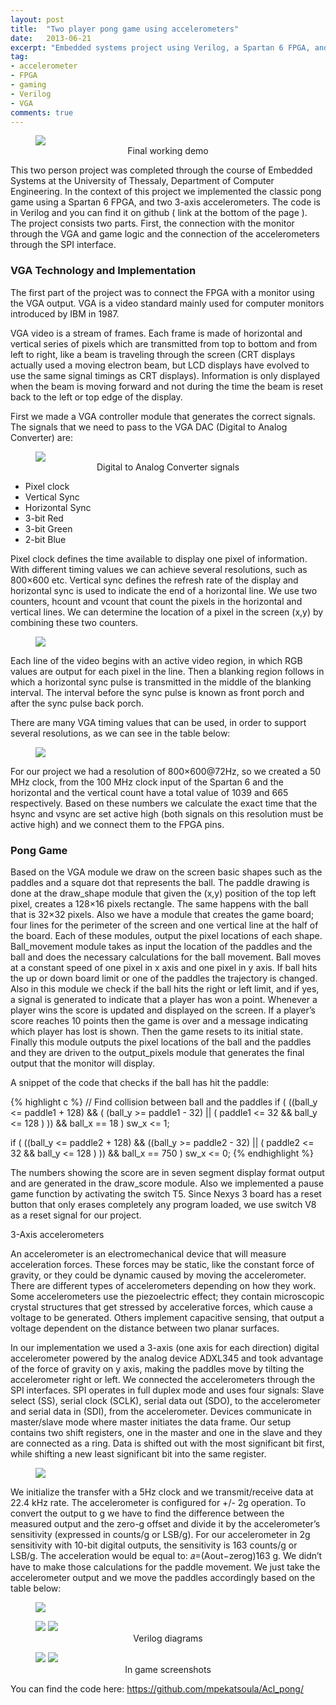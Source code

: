 ```yaml
---
layout: post
title:  "Two player pong game using accelerometers"
date:   2013-06-21
excerpt: "Embedded systems project using Verilog, a Spartan 6 FPGA, and two 3-axis accelerometers."
tag:
- accelerometer
- FPGA
- gaming
- Verilog
- VGA
comments: true
---
```

<figure>
	<a href="https://lh3.googleusercontent.com/Gh3u_podMJ22w7Ow80kgF1TcQ2XJH6czPWgXjHkr7Glwuoi9N4Aua7Uf_vLu3Shw98xHdPS7Dck2YVeqinYii31QCuqBffHbC6WLKE0srdoOr1RaRU0k5DLerRNzJSYSF1kI-GXufCKLGYJsh9Pyy9JWstedRo9ElwZEAfLuyX5Pns2t2pGKRLkfVX15NNymz5XrQJqA_Iintx9tBFrkLZga5tlqiDnnKdQw-slbEKVkd0AQSfR02x-yQAmSaqs9nwdmkCMGfRDYRY1KvJUjut7ZyxCxNW3HpbxM3I1Zpnx3krfViVbM8LqB9V-Fehdn72Pb4hLpxVppRuQCb34Jr00NPkEVQwKqy7o3GCRFEHzYdmPFjqpY-pSSGTD7cP_PuCqS4T5jVMgPruaBnxOt9O_uZKYdvcOl05BMM1DPlyZiC2bILsOohvwWhXBHtiN1NPgWif0kRFrz6hnJCpSSjmKVLPlUj-J8-LZy60IXiffTvZw2ijT9iAdd9UMf9E_3fsEBf4iEqCTsYbVOV09J4ugIg5JkSaYnEDWGAoLlcgsIInfe1Go0UACy_pZ3LNfW7UUWPgzHwTD4ohKJ-9cLWYl5LoPnaN3MZmKF6iCNyJdwa9HeF3C5837KdtOpnQQEvCxFzfdco1pdPgkn0dvSMGHUHya-azf0=w683-h910-no"><img src="https://lh3.googleusercontent.com/Gh3u_podMJ22w7Ow80kgF1TcQ2XJH6czPWgXjHkr7Glwuoi9N4Aua7Uf_vLu3Shw98xHdPS7Dck2YVeqinYii31QCuqBffHbC6WLKE0srdoOr1RaRU0k5DLerRNzJSYSF1kI-GXufCKLGYJsh9Pyy9JWstedRo9ElwZEAfLuyX5Pns2t2pGKRLkfVX15NNymz5XrQJqA_Iintx9tBFrkLZga5tlqiDnnKdQw-slbEKVkd0AQSfR02x-yQAmSaqs9nwdmkCMGfRDYRY1KvJUjut7ZyxCxNW3HpbxM3I1Zpnx3krfViVbM8LqB9V-Fehdn72Pb4hLpxVppRuQCb34Jr00NPkEVQwKqy7o3GCRFEHzYdmPFjqpY-pSSGTD7cP_PuCqS4T5jVMgPruaBnxOt9O_uZKYdvcOl05BMM1DPlyZiC2bILsOohvwWhXBHtiN1NPgWif0kRFrz6hnJCpSSjmKVLPlUj-J8-LZy60IXiffTvZw2ijT9iAdd9UMf9E_3fsEBf4iEqCTsYbVOV09J4ugIg5JkSaYnEDWGAoLlcgsIInfe1Go0UACy_pZ3LNfW7UUWPgzHwTD4ohKJ-9cLWYl5LoPnaN3MZmKF6iCNyJdwa9HeF3C5837KdtOpnQQEvCxFzfdco1pdPgkn0dvSMGHUHya-azf0=w683-h910-no"></a>
	<figcaption><center>Final working demo</center></figcaption>
</figure>

This two person project was completed through the course of Embedded Systems at the University of Thessaly, Department of Computer Engineering. In the context of this project we implemented the classic pong game using a Spartan 6 FPGA, and two 3-axis accelerometers. The code is in Verilog and you can find it on github ( link at the bottom of the page ). The project consists two parts. First, the connection with the monitor through the VGA and game logic and the connection of the accelerometers through the SPI interface.

### VGA Technology and Implementation

The first part of the project was to connect the FPGA with a monitor using the VGA output. VGA is a video standard mainly used for computer monitors introduced by IBM in 1987.

VGA video is a stream of frames. Each frame is made of horizontal and vertical series of pixels which are transmitted from top to bottom and from left to right, like a beam is traveling through the screen (CRT displays actually used a moving electron beam, but LCD displays have evolved to use the same signal timings as CRT displays). Information is only displayed when the beam is moving forward and not during the time the beam is reset back to the left or top edge of the display.

First we made a VGA controller module that generates the correct signals. The signals that we need to pass to the VGA DAC (Digital to Analog Converter) are:

<figure>
	<img src="https://lh3.googleusercontent.com/jhBqIzm46CTuLvdqWamWPHQDQ3uq2XDAHIdqgHlv69gN4CbPOqUkqBVo6UFfBkIk63lKFcG5gjvpki8eYjwTqP7dw8ysczHf8dWy3mr4WSTSQ0hQJ9hQN0gZqMXVmdAgvA6_ICQ7luh877JjnbMIRE2prbKQxQvAxPU4YrLshShQJL48E1YmWpfud5pgIXm5YRoY2kI-j62b_PLlgkh5-GkdjzJk6K9mvrgBqEMFxcvYhNJphmMAYC8kEzfheD4IEHCHoKmbKouyjvS6AbdHMfPi84dDRjq7-LQBlG-RZWqqUUF8Wmdh2Pzfdz81-Kj9dC3zCvCNK1JdEz1W2faK-R1SvWIpW_yzx-25KZWAxWovQscEINl_Kp2xinvdw3kNS0IFdXNePwhRFQZCn482OFnV_rLgXTkleDvtBF2gt7IovhoJrJgdUOXjChmAU_XnEw5E3rf5HwFBp4Gz4jIW-dga5rfVNNZNRCG_kboqh_cVQOnivXpwccR4O_zVgE0CeZXc5NLx_gVWqaR_iqLGj0IFf-7tqQ88LI7ebcI5AcUcGKSbUUrum7WM3jXSsWJuUrHgglE39u7aawvzD0Ky-TzFN_3vkTbsPjvTKT18x7EtsTtelw-2ImgnmfvTgvphD9rroOmLXC3FlysUKuvXsEPOllaMbXMW=w293-h299-no">
	<figcaption><center>Digital to Analog Converter signals</center></figcaption>
</figure>

* Pixel clock
* Vertical Sync
* Horizontal Sync
* 3-bit Red
* 3-bit Green
* 2-bit Blue

Pixel clock defines the time available to display one pixel of information. With different timing values we can achieve several resolutions, such as 800×600 etc. Vertical sync defines the refresh rate of the display and horizontal sync is used to indicate the end of a horizontal line. We use two counters, hcount and vcount that count the pixels in the horizontal and vertical lines. We can determine the location of a pixel in the screen (x,y) by combining these two counters.

<figure>
	<img src="https://lh3.googleusercontent.com/JDJG1m1NQPdg_ivQqFDui3wITim4D7qvRIZOTDn5Iv4erkCOHyOBGabCP2OmHAuUxBxK3fPvlZvOFjA2Pu90xEYV0VdFQn87OSJpkptT7wkZtnYaT3xMhEbrNtvzdM2FCpK_Ho56-EUk5sM2kQl4tp20hjg0frEAxSBSxvF6-3n85nioMnP86_1uExspDGDdULZWXttduT-sthoxOeGMz9NBGiJttcA_ABnHeTQyRxoGsHewUDVn94jDllhpk8IZ3-sT7cao99HVl3N9IQHvzq17_grjrI2bie9C6M44NO8_ic0mUjMS1vEes9NPrigK_x9IGFzRgdAExuhemeVheBgBp3U0DFxHKj2GTHO0ySrl77m8hqyKHMPmTX9hPAap9PMe5p0mV9EHXORsWpcdiIkprRim4pWdf6z3BiV-EpaE_FXfguQxUizQrMMGTPDhHy3LocHUWd8I2J_GIbxOETLu-UkT7UqjNHjHWQhqOq9sMHPTsgYr9MLnMRQpnccNJC5NTy1KqpCFDuSDo3VMdRmLRJ68eDEFtwDq97YUhKq1XwZEc1k9BMTK-ttYvKxu09R1YOXrw2-RcEhZ9J_qsLIybj8clw9KUvolPaZ5cF-Mis4tyMYqS_vM_ukMzG8AKjTjcwOtY5sRiyo1vDzAAyoHzZeJwIZF=w583-h594-no">
</figure>

Each line of the video begins with an active video region, in which RGB values are output for each pixel in the line. Then a blanking region follows in which a horizontal sync pulse is transmitted in the middle of the blanking interval. The interval before the sync pulse is known as front porch and after the sync pulse back porch.

There are many VGA timing values that can be used, in order to support several resolutions, as we can see in the table below:

<figure>
	<a href="https://lh3.googleusercontent.com/oO2p4P6JTg2OE4Cae5Nx30fJ0jtirLz0h3vRgb3C-iQjoywkBNZgfdPzc5MRIDDG3S-SNKaPMuvEletJ5BtUWgtM5npdFharERHYACTf2cfWSX4__-mJqIiM7GbnZ6Yh6vvXPFW-UeXrZCqoWu7DhAedC_ZP4-w_VcHLhd_xVQtAFFROsQMj29im3CdATjZP9mApRMxcX28A_5c3oplVWij9YWAt8fEmPbyoGQEHzBubn_Wqe6GS3imEvbw3nZvCLSCeNzTr6g8Fj9Hi576KJQ28kq5j--hOYQVYEsvJ3-yyL5q4LAG_NT6NZNGkPjVvz5XPn0zmvsb_1ZHb3nFwn_SH_Fyk5JFE244PXia1DmQTd6JyBlSEfhKm_o8IWFzMa4O3m60gsl40tqRYjZzuZVc577sRj-ExqTtiGO3CEalH3xrOYw3h5ZyrmWG5CQph_2kYL_lgWujaOTh8wkas9FWI8oIRd0gZmmH-0voNc2lpNdwO_PmhGxbdjOozwtk4kyfHOWmSbiVir6KaRBsZOAuCS1B2HeBGXocflDRzHcolOyXlb0-Lkjub9UZy0gbe9nM9Q3jPFY46V6N3oCrUPH5J_O4iXGGd61yoKHR-l3hZ0alanR0I3Ddhi-325rxNJv3hxqdTE1-OBYyFYuos18ljnyKZxyIM=w572-h475-no"><img src="https://lh3.googleusercontent.com/oO2p4P6JTg2OE4Cae5Nx30fJ0jtirLz0h3vRgb3C-iQjoywkBNZgfdPzc5MRIDDG3S-SNKaPMuvEletJ5BtUWgtM5npdFharERHYACTf2cfWSX4__-mJqIiM7GbnZ6Yh6vvXPFW-UeXrZCqoWu7DhAedC_ZP4-w_VcHLhd_xVQtAFFROsQMj29im3CdATjZP9mApRMxcX28A_5c3oplVWij9YWAt8fEmPbyoGQEHzBubn_Wqe6GS3imEvbw3nZvCLSCeNzTr6g8Fj9Hi576KJQ28kq5j--hOYQVYEsvJ3-yyL5q4LAG_NT6NZNGkPjVvz5XPn0zmvsb_1ZHb3nFwn_SH_Fyk5JFE244PXia1DmQTd6JyBlSEfhKm_o8IWFzMa4O3m60gsl40tqRYjZzuZVc577sRj-ExqTtiGO3CEalH3xrOYw3h5ZyrmWG5CQph_2kYL_lgWujaOTh8wkas9FWI8oIRd0gZmmH-0voNc2lpNdwO_PmhGxbdjOozwtk4kyfHOWmSbiVir6KaRBsZOAuCS1B2HeBGXocflDRzHcolOyXlb0-Lkjub9UZy0gbe9nM9Q3jPFY46V6N3oCrUPH5J_O4iXGGd61yoKHR-l3hZ0alanR0I3Ddhi-325rxNJv3hxqdTE1-OBYyFYuos18ljnyKZxyIM=w572-h475-no"></a>
</figure>

For our project we had a resolution of 800×600@72Hz, so we created a 50 MHz clock, from the 100 MHz clock input of the Spartan 6 and the horizontal and the vertical count have a total value of 1039 and 665 respectively. Based on these numbers we calculate the exact time that the hsync and vsync are set active high (both signals on this resolution must be active high) and we connect them to the FPGA pins.

### Pong Game

Based on the VGA module we draw on the screen basic shapes such as the paddles and a square dot that represents the ball. The paddle drawing is done at the draw_shape module that given the (x,y) position of the top left pixel, creates a 128×16 pixels rectangle. The same happens with the ball that is 32×32 pixels. Also we have a module that creates the game board; four lines for the perimeter of the screen and one vertical line at the half of the board. Each of these modules, output the pixel locations of each shape.
Ball_movement module takes as input the location of the paddles and the ball and does the necessary calculations for the ball movement. Ball moves at a constant speed of one pixel in x axis and one pixel in y axis. If ball hits the up or down board limit or one of the paddles the trajectory is changed. Also in this module we check if the ball hits the right or left limit, and if yes, a signal is generated to indicate that a player has won a point. Whenever a player wins the score is updated and displayed on the screen. If a player’s score reaches 10 points then the game is over and a message indicating which player has lost is shown. Then the game resets to its initial state. Finally this module outputs the pixel locations of the ball and the paddles and they are driven to the output_pixels module that generates the final output that the monitor will display.

A snippet of the code that checks if the ball has hit the paddle:

{% highlight c %}
// Find collision between ball and the paddles
if ( ((ball_y <= paddle1 + 128) && ( (ball_y >= paddle1 - 32) || ( paddle1 <= 32 && ball_y <= 128 ) )) && ball_x == 18 )
sw_x <= 1;
 
if ( ((ball_y <= paddle2 + 128) && ((ball_y >= paddle2 - 32) || ( paddle2 <= 32 && ball_y <= 128 ) )) && ball_x == 750 )
sw_x <= 0;
{% endhighlight %}

The numbers showing the score are in seven segment display format output and are generated in the draw_score module. Also we implemented a pause game function by activating the switch T5.
Since Nexys 3 board has a reset button that only erases completely any program loaded, we use switch V8 as a reset signal for our project.

3-Axis accelerometers

An accelerometer is an electromechanical device that will measure acceleration forces. These forces may be static, like the constant force of gravity, or they could be dynamic caused by moving the accelerometer. There are different types of accelerometers depending on how they work. Some accelerometers use the piezoelectric effect; they contain microscopic crystal structures that get stressed by accelerative forces, which cause a voltage to be generated. Others implement capacitive sensing, that output a voltage dependent on the distance between two planar surfaces.

In our implementation we used a 3-axis (one axis for each direction) digital accelerometer powered by the analog device ADXL345 and took advantage of the force of gravity on y axis, making the paddles move by tilting the accelerometer right or left. We connected the accelerometers through the SPI interfaces. SPI operates in full duplex mode and uses four signals: Slave select (SS), serial clock (SCLK), serial data out (SDO), to the accelerometer and serial data in (SDI), from the accelerometer. Devices communicate in master/slave mode where master initiates the data frame. Our setup contains two shift registers, one in the master and one in the slave and they are connected as a ring. Data is shifted out with the most significant bit first, while shifting a new least significant bit into the same register.

<figure>
	<img src="https://lh3.googleusercontent.com/px7u46RIAM01DaTzwFhHaMBrBCWG7Rs58C3Yb89xCBjYWfQntcY5jq2oaBH93a7wpid9-tx4rKNub6Ga89JCxFFu6G-3sdMnVhl7AH9puIRwoprzp996CxBWd0ptWhs0d0HdLtv4NjIPaCuZPq4tf2eaMuj3ZZ3h7_-HQH9njeDJLZ6brm_T8DlVj79Rwu8iW7pHf-K4-KDInbdO_F8n2yBFY8hxldRFOdVKHH_YJ9EjKRhLfdrLRY9ysYeIgcX7M_Ubjw48QyltOytfOJL4F0cczX_SFHelpG5hiw2RISD6xxKWCqQpHQ6Mc-3dYOHycgTo2SmyqOZQXGEkScQ-fn4bRdlS4T7E8AQveee0OmxQG48fiXvVdr8OtbynmqtV7JrGRgg-9DUvPBmwC3Hgz5acwVgHDfw6hJmptDJSml9JqbdQqaT9y2ch-TCblOgSG3vCic-jLDbSAcQsTqjmLODO5SvUGT8GMv9JlpM4xdyE_Hv6YiB6K12AoN1e1qnbe8Dj_qhG-9q7c9nUF9aSFA2KWid-A77FzVIyFL8MFFOZEu3tW86Tk6KJCIcwFzVsGKW8VaYSOH7LqulTDKQGeq6yyG0bDsTL-OeNJulbjXnzOuEcbFLWohA-n-1ZlOWklkx2hzSR2it3v4TYRYIE3f7y-v5S91Uk=w500-h156-no">
</figure>

We initialize the transfer with a 5Hz clock and we transmit/receive data at 22.4 kHz rate. The accelerometer is configured for +/- 2g operation. To convert the output to g we have to find the difference between the measured output and the zero-g offset and divide it by the accelerometer’s sensitivity (expressed in counts/g or LSB/g). For our accelerometer in 2g sensitivity with 10-bit digital outputs, the sensitivity is 163 counts/g or LSB/g. The acceleration would be equal to: 𝑎=(Aout−zerog)163 g. We didn’t have to make those calculations for the paddle movement. We just take the accelerometer output and we move the paddles accordingly based on the table below:

<figure>
<a href="https://lh3.googleusercontent.com/ItwJu7sWcxrR2iGsxKgBEXCwRB1E5p9XZhuXGb3jEgKsev199iuTWvduEg0boYtRKGgk3FWbE60Pn5g1AAbISjuWuYJGjmyRCdg-Fl4mgrB_cbbfYnmG8_ssIFN_Kj2ym7Hq36qenr8kMFyzPNzSjAVLV7GZsKAf8sz5NvqpgxaSfh2FAaxqiODbHk7Sieqh0zjaIfhJzeM1PG4STYF_aS0FJCXZgF7DK3XDRCmnV9iiO1hRTcRTdoOgkKFzNEi_KpGshHjb_g28148BWFP95tlWtChmwdaD4MKx3-lxwLqPEYB6WZzr-ZbXWaQZVNMC7nmcDwE4lUDp2tLszAXFpGqfVfG9tMoVHEMvM9GKXfQjQLjPCWKZ15LbSofd1_gPX714Zi2Fr8J0b6uILY4q9i97H5WHVS97eVfY8hNRgy1T2RxpMM6Bm4NsPIPmMlc9XskN4gYV-LVys4TWiPb_AmnhMknIxK_XDHismxGLk9N6dO2a7RvLpPmjb0ImQXxSmnzn9SPhGmtcXfmtYI8llym875lJuRxR3T5E5BmwAzoAdlCrIrZjkoedP5m5lbJh6ZWyox1eSmXdkEQ5FJuHU52z7l20r3gVdtBBrHl1PGMSzP5mgBITwHwMv3PBSywDXHgCgf6Gkd03oTWlQFv-jlpg7SxU_WRM=w1100-h468-no"><img src="https://lh3.googleusercontent.com/ItwJu7sWcxrR2iGsxKgBEXCwRB1E5p9XZhuXGb3jEgKsev199iuTWvduEg0boYtRKGgk3FWbE60Pn5g1AAbISjuWuYJGjmyRCdg-Fl4mgrB_cbbfYnmG8_ssIFN_Kj2ym7Hq36qenr8kMFyzPNzSjAVLV7GZsKAf8sz5NvqpgxaSfh2FAaxqiODbHk7Sieqh0zjaIfhJzeM1PG4STYF_aS0FJCXZgF7DK3XDRCmnV9iiO1hRTcRTdoOgkKFzNEi_KpGshHjb_g28148BWFP95tlWtChmwdaD4MKx3-lxwLqPEYB6WZzr-ZbXWaQZVNMC7nmcDwE4lUDp2tLszAXFpGqfVfG9tMoVHEMvM9GKXfQjQLjPCWKZ15LbSofd1_gPX714Zi2Fr8J0b6uILY4q9i97H5WHVS97eVfY8hNRgy1T2RxpMM6Bm4NsPIPmMlc9XskN4gYV-LVys4TWiPb_AmnhMknIxK_XDHismxGLk9N6dO2a7RvLpPmjb0ImQXxSmnzn9SPhGmtcXfmtYI8llym875lJuRxR3T5E5BmwAzoAdlCrIrZjkoedP5m5lbJh6ZWyox1eSmXdkEQ5FJuHU52z7l20r3gVdtBBrHl1PGMSzP5mgBITwHwMv3PBSywDXHgCgf6Gkd03oTWlQFv-jlpg7SxU_WRM=w1100-h468-no"></a>
</figure>
	
<figure class="half">
	<a href="https://lh3.googleusercontent.com/CC8MTWA8kml8BtBvKk5_bwD7TDC39G3Vn5KYv4O6i_FjF1FCz2Sqq32FYn9M4l6H05X90D4i1Wvt_TylTBJFDiD2F5P1KT1SwWXwwJcRHhX4YxV1gvanHFaMzJlZqfDsc_8Ic2UMW1NxFRb1y_l25QZIdFjjB5T4nqhoLf-aT_hLFbMKxzz863NUEiheGOBm5vOB3MFrBD2IHN6d-BbpeVDL1n6GIbYiO1TtoFDdPi93R8l3DhZ2AmXGI_iErpYoX3L3i8eyLyv1-7KpOmWa068tRKanQY6lTWnIhIPGkQzRw3eVjVqyAbB_gc2COg8GEHgULiua3chdlvIp5846Y-trEyt7KMeeATTUcrjrlw_drXGtTAp1fp0-sE3ItOXYKfJONkWE9qC2v1LxKjRJFC8k5gC-rg36CXE8a1rARAs-VDm7IkW6UmN5QzhBhPwP8JTukAJGwjhNjVqs5XrUR8qIIWETmvSavMING5_xLp4ekb1E3_KHO7eQSyAG3cjuuQwzvIC92aTUn54xo4-8GAdkYiiPdg9HRMk2m7-BCjfa9R4syA2aelXnbpj1GR-IA6vjrvZoy10NHX1azzG0pQMaGy9ApgyQWxPxFdiCBPwOTeW3Apaz5lI1dNsTlcknFBV5p3DGELI94OvIePskcuBQtlCH4i2m=w1308-h804-no"><img src="https://lh3.googleusercontent.com/CC8MTWA8kml8BtBvKk5_bwD7TDC39G3Vn5KYv4O6i_FjF1FCz2Sqq32FYn9M4l6H05X90D4i1Wvt_TylTBJFDiD2F5P1KT1SwWXwwJcRHhX4YxV1gvanHFaMzJlZqfDsc_8Ic2UMW1NxFRb1y_l25QZIdFjjB5T4nqhoLf-aT_hLFbMKxzz863NUEiheGOBm5vOB3MFrBD2IHN6d-BbpeVDL1n6GIbYiO1TtoFDdPi93R8l3DhZ2AmXGI_iErpYoX3L3i8eyLyv1-7KpOmWa068tRKanQY6lTWnIhIPGkQzRw3eVjVqyAbB_gc2COg8GEHgULiua3chdlvIp5846Y-trEyt7KMeeATTUcrjrlw_drXGtTAp1fp0-sE3ItOXYKfJONkWE9qC2v1LxKjRJFC8k5gC-rg36CXE8a1rARAs-VDm7IkW6UmN5QzhBhPwP8JTukAJGwjhNjVqs5XrUR8qIIWETmvSavMING5_xLp4ekb1E3_KHO7eQSyAG3cjuuQwzvIC92aTUn54xo4-8GAdkYiiPdg9HRMk2m7-BCjfa9R4syA2aelXnbpj1GR-IA6vjrvZoy10NHX1azzG0pQMaGy9ApgyQWxPxFdiCBPwOTeW3Apaz5lI1dNsTlcknFBV5p3DGELI94OvIePskcuBQtlCH4i2m=w1308-h804-no"></a>
	<a href="https://lh3.googleusercontent.com/Fhz_XDexgBsOsd_qMuckHH9imJaZrAv547MF7e51BnXmja7TQdajAsHY_4NaXhmzKeRFhunKqS9oGdYXlVEuxJB6KbPAl3ADCtccgVU0wD3_-009UYPpL9Eza8d-qe8XJ4xDlBpLOaJAIu6qF8Dfa7HKRzkq2ILAueFxKra2CHvzqw9LBwWT_daDk0-ZkYo5gijrFK4QB0Jbvo8iZ-eQfyDBuIW_AddJPoTVV3KlcaIACeknwKTMyPhIm_g4iEZt2znMWUidE-9rSMTrvO0oGWSPqYLX7Y4bnJIS0Pb3SocjLqDbZLKlFJd3lMUUBWmMw9FkQrlLcLGGumIRsR2TaDDdDBKQzHfjtbDpS_vUh0IByRGRSDJ5Fw77Uw-Ebw9iBUeiaebiIqN-DVcrAOEopPPJPyO1Itdbc1E66xWwysXKuMdl6TfnkbI6qJMpm12hzT2QeSjt7VlzkbqdAy7K-g9nR-m6Wb0QrLY-KtfgNSnjVrHFPglt7jOPR-bUhwArHYMX-gJ_0cFR2q9SbPmo2jDBDR8b6BkiyJ_lbGqFJguycrtvuFO8X5_Pg-KEduV1HFW1jE0QgvpdUIyMrGIXLJSaIMBXZvhFPgRfvGa7bQt608iU5p8pJdRluj7JPqzrbAYl9WJ6gOomIAwdHaRESKe-xQRH0hsK=w647-h910-no"><img src="https://lh3.googleusercontent.com/Fhz_XDexgBsOsd_qMuckHH9imJaZrAv547MF7e51BnXmja7TQdajAsHY_4NaXhmzKeRFhunKqS9oGdYXlVEuxJB6KbPAl3ADCtccgVU0wD3_-009UYPpL9Eza8d-qe8XJ4xDlBpLOaJAIu6qF8Dfa7HKRzkq2ILAueFxKra2CHvzqw9LBwWT_daDk0-ZkYo5gijrFK4QB0Jbvo8iZ-eQfyDBuIW_AddJPoTVV3KlcaIACeknwKTMyPhIm_g4iEZt2znMWUidE-9rSMTrvO0oGWSPqYLX7Y4bnJIS0Pb3SocjLqDbZLKlFJd3lMUUBWmMw9FkQrlLcLGGumIRsR2TaDDdDBKQzHfjtbDpS_vUh0IByRGRSDJ5Fw77Uw-Ebw9iBUeiaebiIqN-DVcrAOEopPPJPyO1Itdbc1E66xWwysXKuMdl6TfnkbI6qJMpm12hzT2QeSjt7VlzkbqdAy7K-g9nR-m6Wb0QrLY-KtfgNSnjVrHFPglt7jOPR-bUhwArHYMX-gJ_0cFR2q9SbPmo2jDBDR8b6BkiyJ_lbGqFJguycrtvuFO8X5_Pg-KEduV1HFW1jE0QgvpdUIyMrGIXLJSaIMBXZvhFPgRfvGa7bQt608iU5p8pJdRluj7JPqzrbAYl9WJ6gOomIAwdHaRESKe-xQRH0hsK=w647-h910-no"></a>
	<figcaption><center>Verilog diagrams</center></figcaption>
</figure>


<figure class="half">
	<a href="https://lh3.googleusercontent.com/MuYXZOu6qxx_09Jj_FnZt1uMygpljiKU_yfVAqg3E44NQV2IB2hEbf66BMrRpEVaNwRKvyl6SesjKJORO-Qd6_0cf6OUhyQYYA8gLmaaYuA6vZTOmFZu2SJMbfpMr72RKf_w6bqZjrvkYho4zlMnusov7ZpxLPrXEwA52Kd8hZQXxxE7KprIcbfDXWZJjb9Pz0adGK6ZRwmp8pDkP47c0dTWJCH3EOT9P66yJK7Hwa_34RPXgQs3T1pkdzWyyGszKXQM7VJVQ1c9vLg_BLAC0QAHFTTlON7eRywnh8fOzxZbrzqZKkX0xvkzNUB74tLQMaYqZCg91aCgYFZA97PvUf5fVpo_3kuYdynz5GZ91e1wpk_L0mA5A4zJAGFl_crbh6RKdDtSWfdhYENm-ujcVG33KNGPNgvPXYgpuUCRouf6W_CCD41aQLBwtG9ysRWPYO4RToS-_LcTtiCwg-ffeHCnlJIBOc8h5GS2bv-tDnvMZ61--hJ41rgEoWrfg8n7GkALERzBUd-cimVhTQuVCnqiyuGouJiE1JJNJHnKDff2LLmrUyNYEEzC9f89NqpqC-38o1NU0AKsxbs4ZNj9wRHAFE2cZwS8uQs-B_55S6TZTDvkE0DdWKcey1nSH0HvirJSbx2ImtfAv4t42_UTtZ8xnmwp9rbE=w1100-h825-no"><img src="https://lh3.googleusercontent.com/MuYXZOu6qxx_09Jj_FnZt1uMygpljiKU_yfVAqg3E44NQV2IB2hEbf66BMrRpEVaNwRKvyl6SesjKJORO-Qd6_0cf6OUhyQYYA8gLmaaYuA6vZTOmFZu2SJMbfpMr72RKf_w6bqZjrvkYho4zlMnusov7ZpxLPrXEwA52Kd8hZQXxxE7KprIcbfDXWZJjb9Pz0adGK6ZRwmp8pDkP47c0dTWJCH3EOT9P66yJK7Hwa_34RPXgQs3T1pkdzWyyGszKXQM7VJVQ1c9vLg_BLAC0QAHFTTlON7eRywnh8fOzxZbrzqZKkX0xvkzNUB74tLQMaYqZCg91aCgYFZA97PvUf5fVpo_3kuYdynz5GZ91e1wpk_L0mA5A4zJAGFl_crbh6RKdDtSWfdhYENm-ujcVG33KNGPNgvPXYgpuUCRouf6W_CCD41aQLBwtG9ysRWPYO4RToS-_LcTtiCwg-ffeHCnlJIBOc8h5GS2bv-tDnvMZ61--hJ41rgEoWrfg8n7GkALERzBUd-cimVhTQuVCnqiyuGouJiE1JJNJHnKDff2LLmrUyNYEEzC9f89NqpqC-38o1NU0AKsxbs4ZNj9wRHAFE2cZwS8uQs-B_55S6TZTDvkE0DdWKcey1nSH0HvirJSbx2ImtfAv4t42_UTtZ8xnmwp9rbE=w1100-h825-no"></a>
	<a href="https://lh3.googleusercontent.com/xjyB6zcqnyTDj_gnDEwwM21bbi_539vmY9fatMmGkhKQIXNnmoYikMU8QUojXtXBpkcUJf44n278lBDfQDFwZPV8QvCyLYMS8uFwy4b8u_BauhRLGPjvca-l8HG0RUtM2Vl4WqOfutUrnzRXLdg0STBbvc9_JHnzJsJNXvAc-uTR4Tt23m07M0asRxD4RaELMBvKvUV01B8kQwI2xT1XqYj8MBBjWkJbqmNFpMJc1ZTJpfvHas5eNjebMvIvcm3Ja1eT-wxq55QG4ZBwdGHvjWlRFaH6MhEV9qvU-6JJXQPE48uP_fgwi2Isrg1CxPYp8i8DVJzySqnFcsb2NaJcqfkie0YzVaptuePvrsHvhYM_oTNmcpcySFEG5DqA3wvMB3e07jwFPPKiB57MXNugLIayyE4FRKMXCL2uWcHDzVP-U8rOZojzGdEvxGTQLMDkf5ITjiv1KDczny7eUVJGsKPUMbcqadwrDYpjeTbb8KKV8-1JwloL99bB-rR9eVYAPN0JZ9RKX3fjTSP_Ol7wSLKhL_lNP37kzq546Lea9Nh1MHQSNKfUeWB21WLz0dWn4C5hN8Z_hPm66myavsC2rOpqhgLc9iQyRFP6FC7BdWdb1P3iDUQzVXuuofDjANzIRvXk5zEnpDiFzCEZmlIoSFrF0eEzAlxT=w300-h225-no"><img src="https://lh3.googleusercontent.com/xjyB6zcqnyTDj_gnDEwwM21bbi_539vmY9fatMmGkhKQIXNnmoYikMU8QUojXtXBpkcUJf44n278lBDfQDFwZPV8QvCyLYMS8uFwy4b8u_BauhRLGPjvca-l8HG0RUtM2Vl4WqOfutUrnzRXLdg0STBbvc9_JHnzJsJNXvAc-uTR4Tt23m07M0asRxD4RaELMBvKvUV01B8kQwI2xT1XqYj8MBBjWkJbqmNFpMJc1ZTJpfvHas5eNjebMvIvcm3Ja1eT-wxq55QG4ZBwdGHvjWlRFaH6MhEV9qvU-6JJXQPE48uP_fgwi2Isrg1CxPYp8i8DVJzySqnFcsb2NaJcqfkie0YzVaptuePvrsHvhYM_oTNmcpcySFEG5DqA3wvMB3e07jwFPPKiB57MXNugLIayyE4FRKMXCL2uWcHDzVP-U8rOZojzGdEvxGTQLMDkf5ITjiv1KDczny7eUVJGsKPUMbcqadwrDYpjeTbb8KKV8-1JwloL99bB-rR9eVYAPN0JZ9RKX3fjTSP_Ol7wSLKhL_lNP37kzq546Lea9Nh1MHQSNKfUeWB21WLz0dWn4C5hN8Z_hPm66myavsC2rOpqhgLc9iQyRFP6FC7BdWdb1P3iDUQzVXuuofDjANzIRvXk5zEnpDiFzCEZmlIoSFrF0eEzAlxT=w300-h225-no"></a>
	<figcaption><center>In game screenshots</center></figcaption>
</figure>

You can find the code here: <a href="https://github.com/mpekatsoula/Acl_pong/">https://github.com/mpekatsoula/Acl_pong/</a>
